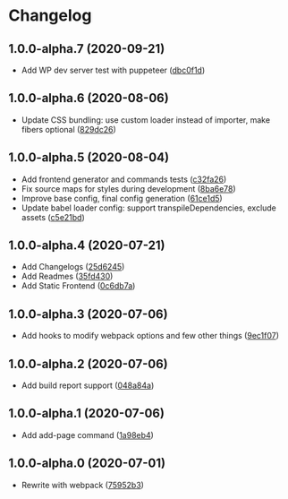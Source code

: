# Changelog

<!-- INSERT-NEW-ENTRIES-HERE -->

## 1.0.0-alpha.7 (2020-09-21)

- Add WP dev server test with puppeteer ([dbc0f1d](https://github.com/xfiveco/generator-chisel/commit/dbc0f1d))

## 1.0.0-alpha.6 (2020-08-06)

- Update CSS bundling: use custom loader instead of importer, make fibers optional ([829dc26](https://github.com/xfiveco/generator-chisel/commit/829dc26))

## 1.0.0-alpha.5 (2020-08-04)

- Add frontend generator and commands tests ([c32fa26](https://github.com/xfiveco/generator-chisel/commit/c32fa26))
- Fix source maps for styles during development ([8ba6e78](https://github.com/xfiveco/generator-chisel/commit/8ba6e78))
- Improve base config, final config generation ([61ce1d5](https://github.com/xfiveco/generator-chisel/commit/61ce1d5))
- Update babel loader config: support transpileDependencies, exclude assets ([c5e21bd](https://github.com/xfiveco/generator-chisel/commit/c5e21bd))

## 1.0.0-alpha.4 (2020-07-21)

- Add Changelogs ([25d6245](https://github.com/xfiveco/generator-chisel/commit/25d6245))
- Add Readmes ([35fd430](https://github.com/xfiveco/generator-chisel/commit/35fd430))
- Add Static Frontend ([0c6db7a](https://github.com/xfiveco/generator-chisel/commit/0c6db7a))

## 1.0.0-alpha.3 (2020-07-06)

- Add hooks to modify webpack options and few other things ([9ec1f07](https://github.com/xfiveco/generator-chisel/commit/9ec1f07))

## 1.0.0-alpha.2 (2020-07-06)

- Add build report support ([048a84a](https://github.com/xfiveco/generator-chisel/commit/048a84a))

## 1.0.0-alpha.1 (2020-07-06)

- Add add-page command ([1a98eb4](https://github.com/xfiveco/generator-chisel/commit/1a98eb4))

## 1.0.0-alpha.0 (2020-07-01)

- Rewrite with webpack ([75952b3](https://github.com/xfiveco/generator-chisel/commit/75952b3))
